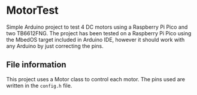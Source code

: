 # MotorTest

Simple Arduino project to test 4 DC motors using a Raspberry Pi Pico and two TB6612FNG.
The project has been tested on a Raspberry Pi Pico using the MbedOS target included in Arduino IDE, however it should work with any Arduino by just correcting the pins.

## File information

This project uses a Motor class to control each motor.
The pins used are written in the `config.h` file.

